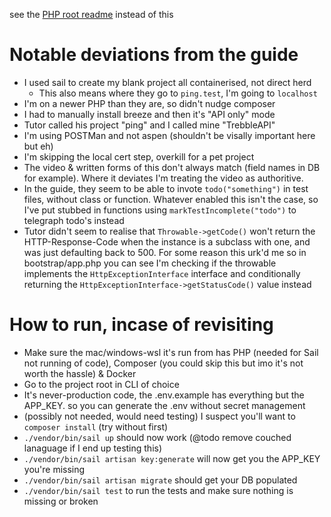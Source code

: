 see the [PHP root readme](../README.md) instead of this

# Notable deviations from the guide
* I used sail to create my blank project all containerised, not direct herd
    * This also means where they go to `ping.test`, I'm going to `localhost`
* I'm on a newer PHP than they are, so didn't nudge composer
* I had to manually install breeze and then it's "API only" mode
* Tutor called his project "ping" and I called mine "TrebbleAPI"
* I'm using POSTMan and not aspen (shouldn't be visally important here but eh)
* I'm skipping the local cert step, overkill for a pet project
* The video & written forms of this don't always match (field names in DB for example). Where it deviates I'm treating the video as authoritive.
* In the guide, they seem to be able to invote `todo("something")` in test files, without class or function. Whatever enabled this isn't the case, so I've put stubbed in functions using `markTestIncomplete("todo")` to telegraph todo's instead
* Tutor didn't seem to realise that `Throwable->getCode()` won't return the HTTP-Response-Code when the instance is a subclass with one, and was just defaulting back to 500. For some reason this urk'd me so in bootstrap/app.php you can see I'm checking if the throwable implements the `HttpExceptionInterface` interface and conditionally returning the `HttpExceptionInterface->getStatusCode()` value instead

# How to run, incase of revisiting
* Make sure the mac/windows-wsl it's run from has PHP (needed for Sail not running of code), Composer (you could skip this but imo it's not worth the hassle) & Docker
* Go to the project root in CLI of choice
* It's never-production code, the .env.example has everything but the APP_KEY. so you can generate the .env without secret management
* (possibly not needed, would need testing) I suspect you'll want to `composer install` (try without first)
* `./vendor/bin/sail up` should now work (@todo remove couched lanaguage if I end up testing this)
* `./vendor/bin/sail artisan key:generate` will now get you the APP_KEY you're missing
* `./vendor/bin/sail artisan migrate` should get your DB populated
* `./vendor/bin/sail test` to run the tests and make sure nothing is missing or broken